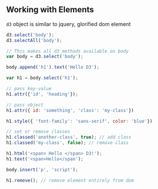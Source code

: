 ## Working with Elements

```d3``` object is similar to jquery, glorified dom element

```javascript
d3.select('body');
d3.selectAll('body');

// This makes all d3 methods available on body
var body = d3.select('body');

body.append('h1').text('Hello D3');

var h1 = body.select('h1');

// pass key-value
h1.attr({'id', 'heading'});

// pass object
h1.attr({ id: 'something', 'class': 'my-class'})

h1.style({ 'font-family': 'sans-serif', color: 'blue'})

// set or remove classes
h1.classed('another-class', true); // add class
h1.classed('my-class', false); // remove class

h1.html('<span> Hello </span> D3!');
h1.text('<span>Hello</span');

body.insert('p', 'script');

h1.remove(); // remove element entirely from dom
```
